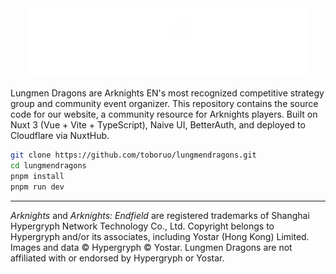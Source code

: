 <div align="center">

  <picture>
    <source media="(prefers-color-scheme: dark)" srcset="/public/svg/logo/LDAngledColoredText.svg">
    <source media="(prefers-color-scheme: light)" srcset="/public/svg/logo/LDAngledBlackText.svg">
    <img alt="Lungmen Dragons logo" src="/public/svg/logo/LDAngledColoredText.svg">
  </picture>

  <!-- [lungmendragons.com](https://www.lungmendragons.com)/ -->

</div>

Lungmen Dragons are Arknights EN's most recognized competitive strategy group and community event organizer. This repository contains the source code for our website, a community resource for Arknights players. Built on Nuxt 3 (Vue + Vite + TypeScript), Naive UI, BetterAuth, and deployed to Cloudflare via NuxtHub.

```sh
git clone https://github.com/toboruo/lungmendragons.git
cd lungmendragons
pnpm install
pnpm run dev
```

---

*Arknights* and *Arknights: Endfield* are registered trademarks of Shanghai Hypergryph Network Technology Co., Ltd. Copyright belongs to Hypergryph and/or its associates, including Yostar (Hong Kong) Limited. Images and data &copy; Hypergryph &copy; Yostar. Lungmen Dragons are not affiliated with or endorsed by Hypergryph or Yostar.
